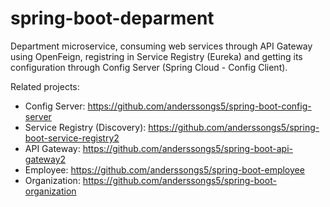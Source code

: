 # spring-boot-deparment

Department microservice, consuming web services through API Gateway using OpenFeign, registring in Service Registry (Eureka) and getting its configuration through Config Server (Spring Cloud - Config Client).

Related projects:

* Config Server: https://github.com/anderssongs5/spring-boot-config-server
* Service Registry (Discovery): https://github.com/anderssongs5/spring-boot-service-registry2
* API Gateway: https://github.com/anderssongs5/spring-boot-api-gateway2
* Employee: https://github.com/anderssongs5/spring-boot-employee
* Organization: https://github.com/anderssongs5/spring-boot-organization
